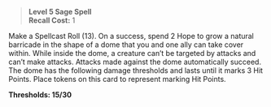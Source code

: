 > **Level 5 Sage Spell**  
> **Recall Cost:** 1

Make a Spellcast Roll (13). On a success, spend 2 Hope to grow a natural barricade in the shape of a dome that you and one ally can take cover within. While inside the dome, a creature can’t be targeted by attacks and can’t make attacks. Attacks made against the dome automatically succeed. The dome has the following damage thresholds and lasts until it marks 3 Hit Points. Place tokens on this card to represent marking Hit Points.

**Thresholds: 15/30**
